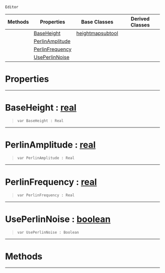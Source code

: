  `Editor`

|Methods|Properties|Base Classes|Derived Classes|
|---|---|---|---|
| |[ BaseHeight](createdestroytool.md#baseheight-zilch-engine-d)|[heightmapsubtool](heightmapsubtool.md)| |
| |[ PerlinAmplitude](createdestroytool.md#perlinamplitude-zilch-eng)| | |
| |[ PerlinFrequency](createdestroytool.md#perlinfrequency-zilch-eng)| | |
| |[ UsePerlinNoise](createdestroytool.md#useperlinnoise-zilch-engi)| | |


 #  Properties


---  
 #  BaseHeight : [real](../nada_base_types/real.md)

> 
> ```TS:Nada
> var BaseHeight : Real


---  
 #  PerlinAmplitude : [real](../nada_base_types/real.md)

> 
> ```TS:Nada
> var PerlinAmplitude : Real


---  
 #  PerlinFrequency : [real](../nada_base_types/real.md)

> 
> ```TS:Nada
> var PerlinFrequency : Real


---  
 #  UsePerlinNoise : [boolean](../nada_base_types/boolean.md)

> 
> ```TS:Nada
> var UsePerlinNoise : Boolean


---  
 #  Methods


---  
 

 